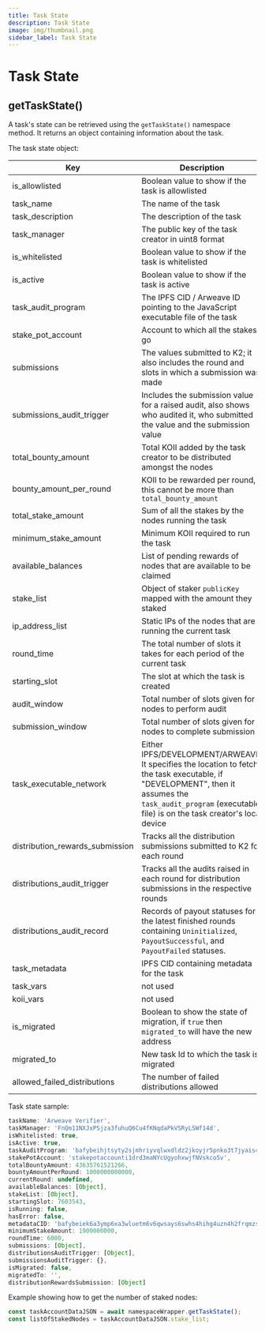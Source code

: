 ```yaml
---
title: Task State
description: Task State
image: img/thumbnail.png
sidebar_label: Task State
---
```


# Task State

## getTaskState()

A task's state can be retrieved using the `getTaskState()` namespace method. It returns an object containing information about the task. <br />

The task state object:

| Key                             | Description                                                                                                                                        |
| ------------------------------- | -------------------------------------------------------------------------------------------------------------------------------------------------- |
| is_allowlisted                  | Boolean value to show if the task is allowlisted                                                                                                   |
| task_name                       | The name of the task                                                                                                                               |
| task_description                | The description of the task                                                                                                                        |
| task_manager                    | The public key of the task creator in uint8 format                                                                                                 |
| is_whitelisted                  | Boolean value to show if the task is whitelisted                                                                                                   |
| is_active                       | Boolean value to show if the task is active                                                                                                        |
| task_audit_program              | The IPFS CID / Arweave ID pointing to the JavaScript executable file of the task                                                                   |
| stake_pot_account               | Account to which all the stakes go                                                                                                               |
| submissions                     | The values submitted to K2; it also includes the round and slots in which a submission was made                                                   |
| submissions_audit_trigger       | Includes the submission value for a raised audit, also shows who audited it, who submitted the value and the submission value |
| total_bounty_amount             | Total KOII added by the task creator to be distributed amongst the nodes                                                                          |
| bounty_amount_per_round         | KOII to be rewarded per round, this cannot be more than `total_bounty_amount`                                                                        |
| total_stake_amount              | Sum of all the stakes by the nodes running the task                                                                                               |
| minimum_stake_amount            | Minimum KOII required to run the task                                                                                                              |
| available_balances              | List of pending rewards of nodes that are available to be claimed                                                                 |
| stake_list                      | Object of staker `publicKey` mapped with the amount they staked                                                                                     |
| ip_address_list                 | Static IPs of the nodes that are running the current task                                                                                         |
| round_time                      | The total number of slots it takes for each period of the current task                                                                            |
| starting_slot                   | The slot at which the task is created                                                                                                             |
| audit_window                    | Total number of slots given for nodes to perform audit                                                                                             |
| submission_window               | Total number of slots given for nodes to complete submission                                                                                      |
| task_executable_network         | Either IPFS/DEVELOPMENT/ARWEAVE. It specifies the location to fetch the task executable, if "DEVELOPMENT", then it assumes the `task_audit_program` (executable file) is on the task creator's local device           |
| distribution_rewards_submission | Tracks all the distribution submissions submitted to K2 for each round                                                                            |
| distributions_audit_trigger     | Tracks all the audits raised in each round for distribution submissions in the respective rounds                                                  |
| distributions_audit_record      | Records of payout statuses for the latest finished rounds containing `Uninitialized`, `PayoutSuccessful`, and `PayoutFailed` statuses.             |
| task_metadata                   | IPFS CID containing metadata for the task                                                                                                 |
| task_vars                       | not used                                                                                                                                           |
| koii_vars                       | not used                                                                                                                                           |
| is_migrated                     | Boolean to show the state of migration, if `true` then `migrated_to` will have the new address                                                      |
| migrated_to                     | New task Id to which the task is migrated                                                                                                  |
| allowed_failed_distributions       | The number of failed distributions allowed                                                                                                 |
Task state sample:

```javascript
taskName: 'Arweave Verifier',
taskManager: 'FnQm11NXJxPSjza3fuhuQ6Cu4fKNqdaPkVSRyLSWf14d',
isWhitelisted: true,
isActive: true,
taskAuditProgram: 'bafybeihjtsyty2sjmhriyvqlwxdldz2jkoyjr5pnko3t7jyais4kpgcdhm',
stakePotAccount: 'stakepotaccounti1drd3maNYcUgyohxwjfNVskco5v',
totalBountyAmount: 43635761521266,
bountyAmountPerRound: 1000000000000,
currentRound: undefined,
availableBalances: [Object],
stakeList: [Object],
startingSlot: 7603543,
isRunning: false,
hasError: false,
metadataCID: 'bafybeiek6a3ymp6xa3wluetm6v6qwsays6swhs4hihg4uzn4h2frqmzsui',
minimumStakeAmount: 1900000000,
roundTime: 6000,
submissions: [Object],
distributionsAuditTrigger: [Object],
submissionsAuditTrigger: {},
isMigrated: false,
migratedTo: '',
distributionRewardsSubmission: [Object]

```

Example showing how to get the number of staked nodes:

```javascript
const taskAccountDataJSON = await namespaceWrapper.getTaskState();
const listOfStakedNodes = taskAccountDataJSON.stake_list;
```
